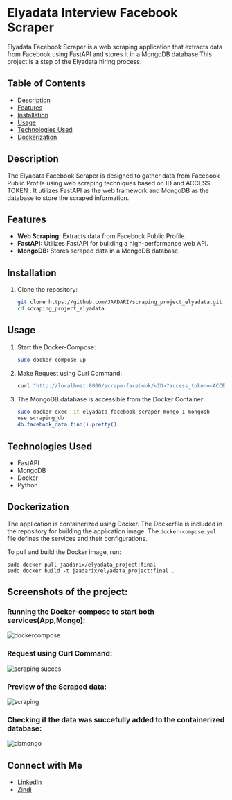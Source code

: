 # Elyadata Interview Facebook Scraper 

Elyadata Facebook Scraper is a web scraping application that extracts data from Facebook using FastAPI and stores it in a MongoDB database.This project is a step of the Elyadata hiring process.

## Table of Contents

- [Description](#description)
- [Features](#features)
- [Installation](#installation)
- [Usage](#usage)
- [Technologies Used](#technologies-used)
- [Dockerization](#dockerization)

## Description

The Elyadata Facebook Scraper is designed to gather data from Facebook Public Profile using web scraping techniques based on ID and ACCESS TOKEN . It utilizes FastAPI as the web framework and MongoDB as the database to store the scraped information.

## Features

- **Web Scraping:** Extracts data from Facebook Public Profile.
- **FastAPI:** Utilizes FastAPI for building a high-performance web API.
- **MongoDB:** Stores scraped data in a MongoDB database.

## Installation

1. Clone the repository:

    ```bash
    git clone https://github.com/JAADARI/scraping_project_elyadata.git
    cd scraping_project_elyadata
    ```

## Usage

1. Start the Docker-Compose:

    ```bash
    sudo docker-compose up
    ```

2. Make Request using Curl Command:

    ```bash
    curl "http://localhost:8000/scrape-facebook/<ID>?access_token=<ACCESS_TOKEN>"   
    ```

3. The MongoDB database is accessible from the Docker Container:
    ```bash
    sudo docker exec -it elyadata_facebook_scraper_mongo_1 mongosh    
    use scraping_db   
    db.facebook_data.find().pretty()
    ```



## Technologies Used

- FastAPI
- MongoDB
- Docker
- Python

## Dockerization

The application is containerized using Docker. The Dockerfile is included in the repository for building the application image. The `docker-compose.yml` file defines the services and their configurations.

To pull and build the Docker image, run:
    
    
   
    sudo docker pull jaadarix/elyadata_project:final
    sudo docker build -t jaadarix/elyadata_project:final .
    
## Screenshots of the project:
### Running the Docker-compose to start both services(App,Mongo):

![dockercompose](https://github.com/JAADARI/scraping_project_elyadata/assets/78422942/e289f424-602e-4705-884f-08da0fc7305d)

### Request using Curl Command:

![scraping succes](https://github.com/JAADARI/scraping_project_elyadata/assets/78422942/ef2b4e57-0511-4bc8-b23b-fd8730edb4bf)

### Preview of the Scraped data:

![scraping](https://github.com/JAADARI/scraping_project_elyadata/assets/78422942/e95fafd0-1b19-43e1-bd28-90cd80e75f3e)

### Checking if the data was succefully added to the containerized database:

![dbmongo](https://github.com/JAADARI/scraping_project_elyadata/assets/78422942/1989d218-40be-4277-9c89-a19be330d2e7)



## Connect with Me

- [LinkedIn](https://www.linkedin.com/in/jaadarix/)
- [Zindi](https://zindi.africa/users/JAADARIX)

